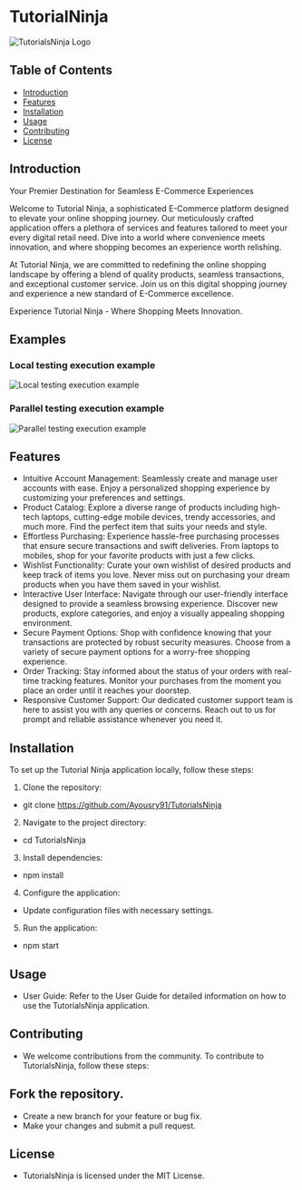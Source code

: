 # TutorialNinja

![TutorialsNinja Logo](https://tutorialsninja.com/demo/image/cache/catalog/demo/banners/MacBookAir-1140x380.jpg)

## Table of Contents

- [Introduction](#introduction)
- [Features](#features)
- [Installation](#installation)
- [Usage](#usage)
- [Contributing](#contributing)
- [License](#license)

## Introduction

Your Premier Destination for Seamless E-Commerce Experiences

Welcome to Tutorial Ninja, a sophisticated E-Commerce platform designed to elevate your online shopping journey. Our meticulously crafted application offers a plethora of services and features tailored to meet your every digital retail need. Dive into a world where convenience meets innovation, and where shopping becomes an experience worth relishing.

At Tutorial Ninja, we are committed to redefining the online shopping landscape by offering a blend of quality products, seamless transactions, and exceptional customer service. Join us on this digital shopping journey and experience a new standard of E-Commerce excellence.

Experience Tutorial Ninja - Where Shopping Meets Innovation.
## Examples

### Local testing execution example

![Local testing execution example](TutorialsNinja_Demo_DriverFactory.gif)

### Parallel testing execution example

![Parallel testing execution example](TutorialsNinja_Demo_DriverFactory_Parallel_Execution.gif)

## Features

*  Intuitive Account Management: Seamlessly create and manage user accounts with ease. Enjoy a personalized shopping experience by customizing your preferences and settings.
*  Product Catalog: Explore a diverse range of products including high-tech laptops, cutting-edge mobile devices, trendy accessories, and much more. Find the perfect item that suits your needs and style.
*  Effortless Purchasing: Experience hassle-free purchasing processes that ensure secure transactions and swift deliveries. From laptops to mobiles, shop for your favorite products with just a few clicks.
*  Wishlist Functionality: Curate your own wishlist of desired products and keep track of items you love. Never miss out on purchasing your dream products when you have them saved in your wishlist.
*  Interactive User Interface: Navigate through our user-friendly interface designed to provide a seamless browsing experience. Discover new products, explore categories, and enjoy a visually appealing shopping environment.
*  Secure Payment Options: Shop with confidence knowing that your transactions are protected by robust security measures. Choose from a variety of secure payment options for a worry-free shopping experience.
*  Order Tracking: Stay informed about the status of your orders with real-time tracking features. Monitor your purchases from the moment you place an order until it reaches your doorstep.
*  Responsive Customer Support: Our dedicated customer support team is here to assist you with any queries or concerns. Reach out to us for prompt and reliable assistance whenever you need it.

## Installation

To set up the  Tutorial Ninja application locally, follow these steps:

1. Clone the repository:
*   git clone https://github.com/Ayousry91/TutorialsNinja
2. Navigate to the project directory:
*   cd TutorialsNinja
3. Install dependencies:
*   npm install
4. Configure the application:

* Update configuration files with necessary settings.
5. Run the application:
*   npm start

## Usage
* User Guide: Refer to the User Guide for detailed information on how to use the TutorialsNinja application.

## Contributing
* We welcome contributions from the community. To contribute to TutorialsNinja, follow these steps:

## Fork the repository.
* Create a new branch for your feature or bug fix.
* Make your changes and submit a pull request.

## License
* TutorialsNinja is licensed under the MIT License.